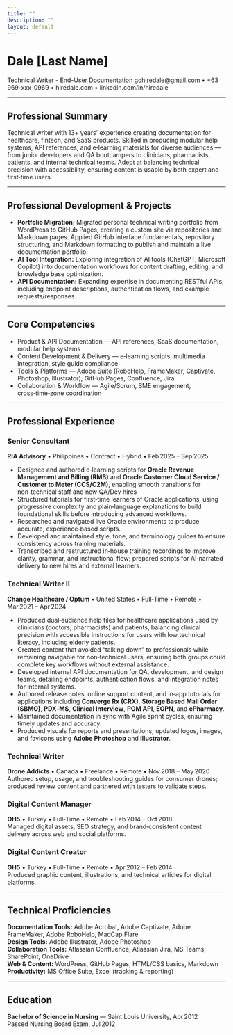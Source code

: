 ```yaml
---
title: ""
description: ""
layout: default
---
```

# Dale [Last Name]  
Technical Writer - End-User Documentation
gohiredale@gmail.com • +63 969-xxx-0969 • hiredale.com • linkedin.com/in/hiredale

---

## Professional Summary  
Technical writer with 13+ years’ experience creating documentation for healthcare, fintech, and SaaS products. Skilled in producing modular help systems, API references, and e‑learning materials for diverse audiences — from junior developers and QA bootcampers to clinicians, pharmacists, patients, and internal technical teams. Adept at balancing technical precision with accessibility, ensuring content is usable by both expert and first‑time users.

---

## Professional Development & Projects  
- **Portfolio Migration:** Migrated personal technical writing portfolio from WordPress to GitHub Pages, creating a custom site via repositories and Markdown pages. Applied GitHub interface fundamentals, repository structuring, and Markdown formatting to publish and maintain a live documentation portfolio.  
- **AI Tool Integration:** Exploring integration of AI tools (ChatGPT, Microsoft Copilot) into documentation workflows for content drafting, editing, and knowledge base optimization.  
- **API Documentation:** Expanding expertise in documenting RESTful APIs, including endpoint descriptions, authentication flows, and example requests/responses.  

---

## Core Competencies  
- Product & API Documentation — API references, SaaS documentation, modular help systems  
- Content Development & Delivery — e‑learning scripts, multimedia integration, style guide compliance  
- Tools & Platforms — Adobe Suite (RoboHelp, FrameMaker, Captivate, Photoshop, Illustrator), GitHub Pages, Confluence, Jira  
- Collaboration & Workflow — Agile/Scrum, SME engagement, cross‑time‑zone coordination  

---

## Professional Experience  

### **Senior Consultant**  
**RIA Advisory** • Philippines • Contract • Hybrid • Feb 2025 – Sep 2025  
- Designed and authored e‑learning scripts for **Oracle Revenue Management and Billing (RMB)** and **Oracle Customer Cloud Service / Customer to Meter (CCS/C2M)**, enabling smooth transitions for non‑technical staff and new QA/Dev hires
- Structured tutorials for first‑time learners of Oracle applications, using progressive complexity and plain‑language explanations to build foundational skills before introducing advanced workflows.  
- Researched and navigated live Oracle environments to produce accurate, experience‑based scripts.  
- Developed and maintained style, tone, and terminology guides to ensure consistency across training materials.  
- Transcribed and restructured in‑house training recordings to improve clarity, grammar, and instructional flow; prepared scripts for AI‑narrated delivery to new hires and external learners.  

### **Technical Writer II**  
**Change Healthcare / Optum** • United States • Full‑Time • Remote • Mar 2021 – Apr 2024  
- Produced dual‑audience help files for healthcare applications used by clinicians (doctors, pharmacists) and patients, balancing clinical precision with accessible instructions for users with low technical literacy, including elderly patients.  
- Created content that avoided “talking down” to professionals while remaining navigable for non‑technical users, ensuring both groups could complete key workflows without external assistance.  
- Developed internal API documentation for QA, development, and design teams, detailing endpoints, authentication flows, and integration notes for internal systems.  
- Authored release notes, online support content, and in‑app tutorials for applications including **Converge Rx (CRX)**, **Storage Based Mail Order (SBMO)**, **PDX‑MS**, **Clinical Interview**, **POM API**, **EOPN**, and **ePharmacy**.  
- Maintained documentation in sync with Agile sprint cycles, ensuring timely updates and accuracy.  
- Produced visuals for reports and presentations; updated logos, images, and favicons using **Adobe Photoshop** and **Illustrator**.  

### **Technical Writer**  
**Drone Addicts** • Canada • Freelance • Remote • Nov 2018 – May 2020  
Authored setup, usage, and troubleshooting guides for consumer drones; produced review content and partnered with testers to validate steps.

### **Digital Content Manager**  
**OH5** • Turkey • Full‑Time • Remote • Feb 2014 – Oct 2018  
Managed digital assets, SEO strategy, and brand‑consistent content delivery across web and social platforms.

### **Digital Content Creator**  
**OH5** • Turkey • Full‑Time • Remote • Apr 2012 – Feb 2014  
Produced graphic content, illustrations, and technical articles for digital platforms.

---

## Technical Proficiencies  
**Documentation Tools:** Adobe Acrobat, Adobe Captivate, Adobe FrameMaker, Adobe RoboHelp, MadCap Flare  
**Design Tools:** Adobe Illustrator, Adobe Photoshop  
**Collaboration Tools:** Atlassian Confluence, Atlassian Jira, MS Teams, SharePoint, OneDrive  
**Web & Content:** WordPress, GitHub Pages, HTML/CSS basics, Markdown  
**Productivity:** MS Office Suite, Excel (tracking & reporting)  

---

## Education  
**Bachelor of Science in Nursing** — Saint Louis University, Apr 2012  
Passed Nursing Board Exam, Jul 2012  
